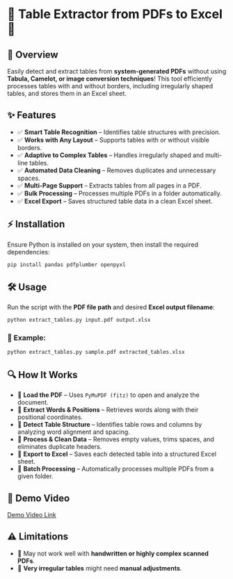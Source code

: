 # 📄 Table Extractor from PDFs to Excel 🚀

## 📌 Overview
Easily detect and extract tables from **system-generated PDFs** without using **Tabula, Camelot, or image conversion techniques**! This tool efficiently processes tables with and without borders, including irregularly shaped tables, and stores them in an Excel sheet.

## ✨ Features
- ✅ **Smart Table Recognition** – Identifies table structures with precision.
- ✅ **Works with Any Layout** – Supports tables with or without visible borders.
- ✅ **Adaptive to Complex Tables** – Handles irregularly shaped and multi-line tables.
- ✅ **Automated Data Cleaning** – Removes duplicates and unnecessary spaces.
- ✅ **Multi-Page Support** – Extracts tables from all pages in a PDF.
- ✅ **Bulk Processing** – Processes multiple PDFs in a folder automatically.
- ✅ **Excel Export** – Saves structured table data in a clean Excel sheet.

## ⚡ Installation
Ensure Python is installed on your system, then install the required dependencies:

```bash
pip install pandas pdfplumber openpyxl
```

## 🛠 Usage
Run the script with the **PDF file path** and desired **Excel output filename**:

```bash
python extract_tables.py input.pdf output.xlsx
```

### 📌 Example:
```bash
python extract_tables.py sample.pdf extracted_tables.xlsx
```

## 🔍 How It Works
- 🔹 **Load the PDF** – Uses `PyMuPDF (fitz)` to open and analyze the document.
- 🔹 **Extract Words & Positions** – Retrieves words along with their positional coordinates.
- 🔹 **Detect Table Structure** – Identifies table rows and columns by analyzing word alignment and spacing.
- 🔹 **Process & Clean Data** – Removes empty values, trims spaces, and eliminates duplicate headers.
- 🔹 **Export to Excel** – Saves each detected table into a structured Excel sheet.
- 🔹 **Batch Processing** – Automatically processes multiple PDFs from a given folder.

## 🎥 Demo Video
[Demo Video Link](https://drive.google.com/drive/folders/1GnpsZJ5CiWdG9h1Ng8BEZv_FQmT-xQ1q?hl=en&q=sharedwith:public%20parent:1GnpsZJ5CiWdG9h1Ng8BEZv_FQmT-xQ1q)

## ⚠️ Limitations
- 🚫 May not work well with **handwritten or highly complex scanned PDFs**.
- 🚫 **Very irregular tables** might need **manual adjustments**.










